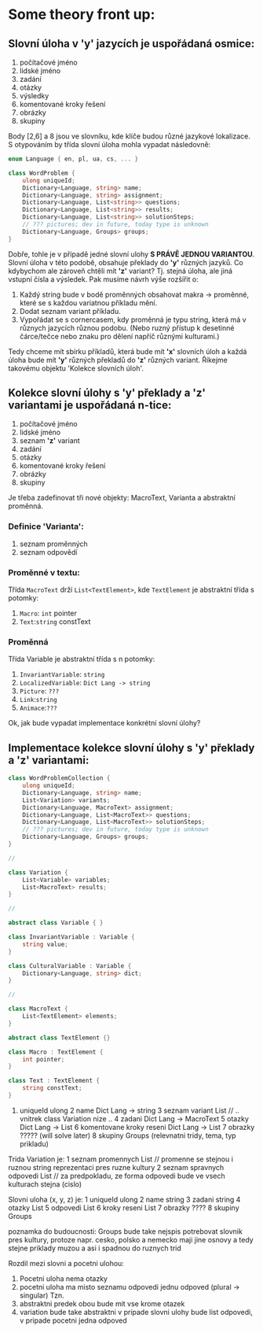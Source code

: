 ﻿# Some theory front up:

## Slovní úloha v 'y' jazycích je uspořádaná osmice:

1. počítačové jméno
2. lidské jméno
3. zadání
4. otázky
5. výsledky
6. komentované kroky řešení
7. obrázky
8. skupiny

Body [2,6] a 8 jsou ve slovníku, kde klíče budou různé jazykové lokalizace. S otypováním by třída slovní úloha mohla vypadat následovně:


```c#
enum Language { en, pl, ua, cs, ... }

class WordProblem {
	ulong uniqueId;
	Dictionary<Language, string> name;
	Dictionary<Language, string> assignment;
	Dictionary<Language, List<string>> questions;
	Dictionary<Language, List<string>> results;
	Dictionary<Language, List<string>> solutionSteps;
	// ??? pictures; dev in future, today type is unknown
	Dictionary<Language, Groups> groups;
}
```

Dobře, tohle je v případě jedné slovní ulohy **S PRÁVĚ JEDNOU VARIANTOU**. Slovní úloha v této podobě, obsahuje překlady do **'y'** různých jazyků. Co kdybychom ale zároveň chtěli mít **'z'** variant? Tj. stejná úloha, ale jiná vstupní čísla a výsledek. Pak musíme návrh výše rozšířit o:

1. Každý string bude v bodě proměnných obsahovat makra -> proměnné, které se s každou variatnou příkladu mění.
2. Dodat seznam variant příkladu.
3. Vypořádat se s cornercasem, kdy proměnná je typu string, která má v různych jazycích různou podobu. (Nebo ruzný přístup k desetinné čárce/tečce nebo znaku pro dělení napříč různými kulturami.)

Tedy chceme mít sbírku příkladů, která bude mít **'x'** slovních úloh a každá úloha bude mít **'y'** různých překladů do **'z'** různých variant. Říkejme takovému objektu 'Kolekce slovních úloh'.

## Kolekce slovní úlohy s 'y' překlady a 'z' variantami je uspořádaná n-tice:

1. počítačové jméno
2. lidské jméno
3. seznam **'z'** variant
4. zadání
5. otázky
6. komentované kroky řešení
7. obrázky
8. skupiny

Je třeba zadefinovat tři nové objekty: MacroText, Varianta a abstraktní proměnná. 

### Definice 'Varianta':

1. seznam proměnných 
2. seznam odpovědí

### Proměnné v textu: 

Třída ```MacroText``` drží ```List<TextElement>```, kde ```TextElement``` je abstraktní třída s potomky:

1. ```Macro```: ```int``` pointer
2. ```Text```:```string``` constText

### Proměnná

Třída Variable je abstraktní třída s n potomky:

1. ```InvariantVariable```: ```string```
2. ```LocalizedVariable```: ```Dict Lang -> string```
3. ```Picture```: ```???```
4. ```Link```:```string```
5. ```Animace```:```???```

Ok, jak bude vypadat implementace konkrétní slovní úlohy? 

## Implementace kolekce slovní úlohy s 'y' překlady a 'z' variantami:

```c#
class WordProblemCollection {
	ulong uniqueId;
	Dictionary<Language, string> name;
	List<Variation> variants;
	Dictionary<Language, MacroText> assignment;
	Dictionary<Language, List<MacroText>> questions;
	Dictionary<Language, List<MacroText>> solutionSteps;
	// ??? pictures; dev in future, today type is unknown
	Dictionary<Language, Groups> groups;
}

// 

class Variation {
	List<Variable> variables;
	List<MacroText> results;
}

// 

abstract class Variable { }

class InvariantVariable : Variable { 
	string value;
}

class CulturalVariable : Variable {
	Dictionary<Language, string> dict;
}

//

class MacroText {
	List<TextElement> elements;
}

abstract class TextElement {}

class Macro : TextElement { 
	int pointer;
}

class Text : TextElement {
	string constText;
}
```



1. uniqueId                 ulong
 2 name Dict Lang -> string
 3 seznam variant               List<Variation> // .. vnitrek class Variation nize ..
 4 zadani Dict Lang -> MacroText
 5 otazky Dict Lang -> List<MacroText>
 6 komentovane kroky reseni Dict Lang -> List<MacroText>
 7 obrazky                  ????? (will solve later)
 8 skupiny Groups
   (relevnatni tridy, tema, typ prikladu)

 Trida Variation je:
 1 seznam promennych                List<Variable>				// promenne se stejnou i ruznou string reprezentaci pres ruzne kultury
 2 seznam spravnych odpovedi List<string>               // za predpokladu, ze forma odpovedi bude ve vsech kulturach stejna (cislo)







 Slovni uloha (x, y, z) je:
 1 uniqueId             ulong
 2 name                 string
 3 zadani                   string
 4 otazky List<string>
 5 odpovedi List<string>
 6 kroky reseni         List<string>
 7 obrazky              ????
 8 skupiny Groups

 poznamka do budoucnosti: Groups bude take nejspis potrebovat slovnik pres kultury, protoze napr. cesko, polsko a nemecko maji jine osnovy a tedy stejne priklady muzou a asi i spadnou do ruznych trid


 Rozdil mezi slovni a pocetni ulohou:
 1. Pocetni uloha nema otazky 
 2. pocetni uloha ma misto seznamu odpovedi jednu odpoved (plural -> singular)
 Tzn.
 1. abstraktni predek obou bude mit vse krome otazek
 2. variation bude take abstraktni v pripade slovni ulohy bude list odpovedi, v pripade pocetni jedna odpoved
